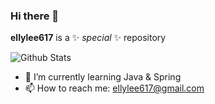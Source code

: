 ### Hi there 👋

**ellylee617** is a ✨ _special_ ✨ repository

![Github Stats](https://github-readme-stats.vercel.app/api?username=ellylee617&show_icons=true)

- 🌱 I’m currently learning Java & Spring
- 📫 How to reach me: ellylee617@gmail.com
